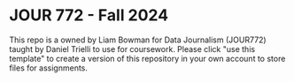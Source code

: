 # JOUR 772 - Fall 2024

This repo is a owned by Liam Bowman for Data Journalism (JOUR772) taught by Daniel Trielli to use for coursework.  Please click "use this template" to create a version of this repository in your own account to store files for assignments.